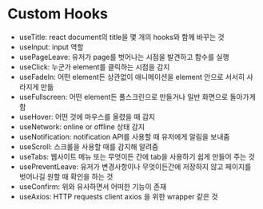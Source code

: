 # Custom Hooks

- useTitle: react document의 title을 몇 개의 hooks와 함께 바꾸는 것
- useInput: input 역할
- usePageLeave: 유저가 page를 벗어나는 시점을 발견하고 함수를 실행
- useClick: 누군가 element를 클릭하는 시점을 감지
- useFadeIn: 어떤 element든 상관없이 애니메이션을 element 안으로 서서히 사라지게 만듦
- useFullscreen: 어떤 element든 풀스크린으로 만들거나 일반 화면으로 돌아가게 함
- useHover: 어떤 것에 마우스를 올렸을 때 감지
- useNetwork: online or offline 상태 감지
- useNotification: notification API를 사용할 때 유저에게 알림을 보내줌
- useScroll: 스크롤을 사용할 때를 감지해 알려줌
- useTabs: 웹사이트 메뉴 또는 무엇이든 간에 tab을 사용하기 쉽게 만들어 주는 것
- usePreventLeave: 유저가 변경사항이나 무엇이든간에 저장하지 않고 페이지를 벗어나길 원할 때 확인을 하는 것
- useConfirm: 위와 유사하면서 어떠한 기능이 존재
- useAxios: HTTP requests client axios 을 위한 wrapper 같은 것